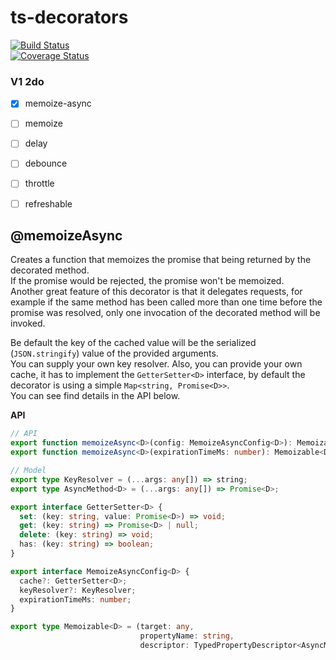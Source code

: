 
# ts-decorators  
[![Build Status](https://travis-ci.org/vlio20/ts-decorators.svg?branch=master)](https://travis-ci.org/vlio20/ts-decorators)  
[![Coverage Status](https://coveralls.io/repos/github/vlio20/ts-decorators/badge.svg?branch=master)](https://coveralls.io/repos/github/vlio20/ts-decorators/)  
  
### V1 2do  
  
- [x] memoize-async  
- [ ] memoize  
- [ ] delay  
- [ ] debounce  
- [ ] throttle  
- [ ] refreshable  
  
  
## @memoizeAsync  
Creates a function that memoizes the promise that being returned by the decorated method.  
If the promise would be rejected, the promise won't be memoized.   
Another great feature of this decorator is that it delegates requests, for example if the same method has been called more than one time before the promise was resolved, 
only one invocation of the decorated method will be invoked.  
  
Be default the key of the cached value will be the serialized (`JSON.stringify`) value of the provided arguments.   
You can supply your own key resolver.
Also, you can provide your own cache, it has to implement the `GetterSetter<D>` interface, by default the decorator is using a simple `Map<string, Promise<D>>`.    
You can see find details in the API below.   
  
**API**
```typescript
// API
export function memoizeAsync<D>(config: MemoizeAsyncConfig<D>): Memoizable<D>;  
export function memoizeAsync<D>(expirationTimeMs: number): Memoizable<D>;  

// Model
export type KeyResolver = (...args: any[]) => string;
export type AsyncMethod<D> = (...args: any[]) => Promise<D>;

export interface GetterSetter<D> {
  set: (key: string, value: Promise<D>) => void;
  get: (key: string) => Promise<D> | null;
  delete: (key: string) => void;
  has: (key: string) => boolean;
}

export interface MemoizeAsyncConfig<D> {
  cache?: GetterSetter<D>;
  keyResolver?: KeyResolver;
  expirationTimeMs: number;
}

export type Memoizable<D> = (target: any,
                             propertyName: string,
                             descriptor: TypedPropertyDescriptor<AsyncMethod<D>>) => TypedPropertyDescriptor<AsyncMethod<D>>;

```  
